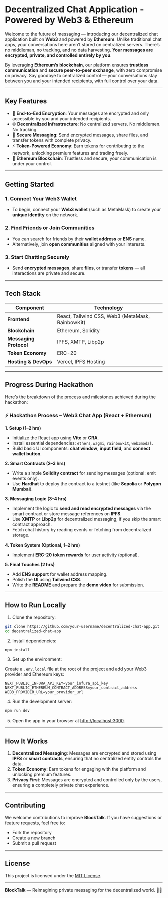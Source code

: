
# **Decentralized Chat Application - Powered by Web3 & Ethereum**

Welcome to the future of messaging — introducing our decentralized chat application built on **Web3** and powered by **Ethereum**. Unlike traditional chat apps, your conversations here aren’t stored on centralized servers. There’s no middleman, no tracking, and no data harvesting. **Your messages are encrypted, private, and controlled entirely by you**.

By leveraging **Ethereum’s blockchain**, our platform ensures **trustless communication** and **secure peer-to-peer exchange**, with zero compromise on privacy. Say goodbye to centralized control — your conversations stay between you and your intended recipients, with full control over your data.

---

## **Key Features**

- 🔐 **End-to-End Encryption**: Your messages are encrypted and only accessible by you and your intended recipients.
- 🌐 **Decentralized Infrastructure**: No centralized servers. No middlemen. No tracking.
- 💬 **Secure Messaging**: Send encrypted messages, share files, and transfer tokens with complete privacy.
- ⚡ **Token-Powered Economy**: Earn tokens for contributing to the network, unlocking premium features and trading freely.
- 🔗 **Ethereum Blockchain**: Trustless and secure, your communication is under your control.

---

## **Getting Started**

### 1. **Connect Your Web3 Wallet**
   - To begin, connect your **Web3 wallet** (such as MetaMask) to create your **unique identity** on the network.

### 2. **Find Friends or Join Communities**
   - You can search for friends by their **wallet address** or **ENS** name.
   - Alternatively, join **open communities** aligned with your interests.

### 3. **Start Chatting Securely**
   - Send **encrypted messages**, share **files**, or transfer **tokens** — all interactions are private and secure.

---

## **Tech Stack**

| Component              | Technology                                   |
|------------------------|----------------------------------------------|
| **Frontend**           | React, Tailwind CSS, Web3 (MetaMask, RainbowKit) |
| **Blockchain**         | Ethereum, Solidity                           |
| **Messaging Protocol** | IPFS, XMTP, Libp2p                          |
| **Token Economy**      | ERC-20                                       |
| **Hosting & DevOps**   | Vercel, IPFS Hosting                        |

---

## **Progress During Hackathon**

Here’s the breakdown of the process and milestones achieved during the hackathon:

### ⚡ **Hackathon Process – Web3 Chat App (React + Ethereum)**

**1. Setup (1–2 hrs)**  
- Initialize the React app using **Vite** or **CRA**.
- Install essential dependencies: `ethers`, `wagmi`, `rainbowkit`, `web3modal`.
- Build basic UI components: **chat window**, **input field**, and **connect wallet button**.

**2. Smart Contracts (2–3 hrs)**  
- Write a simple **Solidity contract** for sending messages (optional: emit events only).
- Use **Hardhat** to deploy the contract to a testnet (like **Sepolia** or **Polygon Mumbai**).

**3. Messaging Logic (3–4 hrs)**  
- Implement the logic to **send and read encrypted messages** via the smart contract or store message references on **IPFS**.
- Use **XMTP** or **Libp2p** for decentralized messaging, if you skip the smart contract approach.
- Fetch chat history by reading events or fetching from decentralized storage.

**4. Token System (Optional, 1–2 hrs)**  
- Implement **ERC-20 token rewards** for user activity (optional).

**5. Final Touches (2 hrs)**  
- Add **ENS support** for wallet address mapping.
- Polish the **UI** using **Tailwind CSS**.
- Write the **README** and prepare the **demo video** for submission.

---

## **How to Run Locally**

1. Clone the repository:

```bash
git clone https://github.com/your-username/decentralized-chat-app.git
cd decentralized-chat-app
```

2. Install dependencies:

```bash
npm install
```

3. Set up the environment:

Create a `.env.local` file at the root of the project and add your Web3 provider and Ethereum keys:

```env
NEXT_PUBLIC_INFURA_API_KEY=your_infura_api_key
NEXT_PUBLIC_ETHEREUM_CONTRACT_ADDRESS=your_contract_address
WEB3_PROVIDER_URL=your_provider_url
```

4. Run the development server:

```bash
npm run dev
```

5. Open the app in your browser at [http://localhost:3000](http://localhost:3000).

---

## **How It Works**

1. **Decentralized Messaging**: Messages are encrypted and stored using **IPFS** or **smart contracts**, ensuring that no centralized entity controls the data.
2. **Token Economy**: Earn tokens for engaging with the platform and unlocking premium features.
3. **Privacy First**: Messages are encrypted and controlled only by the users, ensuring a completely private chat experience.

---

## **Contributing**

We welcome contributions to improve **BlockTalk**. If you have suggestions or feature requests, feel free to:

- Fork the repository
- Create a new branch
- Submit a pull request

---

## **License**

This project is licensed under the [MIT License](LICENSE).

---

**BlockTalk** — Reimagining private messaging for the decentralized world. 🔐🌐
